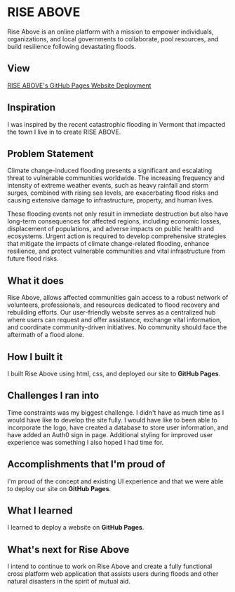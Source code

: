 # RISE ABOVE
Rise Above is an online platform with a mission to empower individuals, organizations, and local governments to collaborate, pool resources, and build resilience following devastating floods.

## View

[RISE ABOVE's GitHub Pages Website Deployment](https://emmarie-ahtunan.github.io/RISE_ABOVE/)

## Inspiration

I was inspired by the recent catastrophic flooding in Vermont that impacted the town I live in to create RISE ABOVE.

## Problem Statement

Climate change-induced flooding presents a significant and escalating threat to vulnerable communities worldwide. The increasing frequency and intensity of extreme weather events, such as heavy rainfall and storm surges, combined with rising sea levels, are exacerbating flood risks and causing extensive damage to infrastructure, property, and human lives. 

These flooding events not only result in immediate destruction but also have long-term consequences for affected regions, including economic losses, displacement of populations, and adverse impacts on public health and ecosystems. Urgent action is required to develop comprehensive strategies that mitigate the impacts of climate change-related flooding, enhance resilience, and protect vulnerable communities and vital infrastructure from future flood risks.

## What it does

Rise Above, allows affected communities gain access to a robust network of volunteers, professionals, and resources dedicated to flood recovery and rebuilding efforts. Our user-friendly website serves as a centralized hub where users can request and offer assistance, exchange vital information, and coordinate community-driven initiatives. No community should face the aftermath of a flood alone.

## How I built it

I built Rise Above using html, css, and deployed our site to **GitHub Pages**.

## Challenges I ran into

Time constraints was my biggest challenge. I didn't have as much time as I would have like to develop the site fully. I would have like to been able to incorporate the logo, have created a database to store user information, and have added an Auth0 sign in page. Additional styling for improved user experience was something I also hoped I had time for.

## Accomplishments that I'm proud of

I'm proud of the concept and existing UI experience and that we were able to deploy our site on **GitHub Pages**.

## What I learned

I learned to deploy a website on **GitHub Pages**.

## What's next for Rise Above

I intend to continue to work on Rise Above and create a fully functional cross platform web application that assists users during floods and other natural disasters in the spirit of mutual aid.


